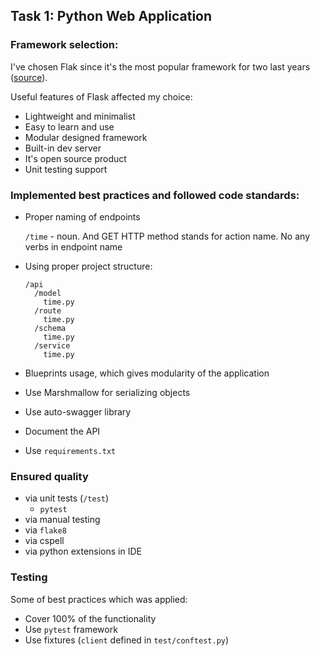 ## Task 1: Python Web Application

### Framework selection:

I've chosen Flak since it's the most popular framework for two last years ([source](https://www.jetbrains.com/lp/devecosystem-2022/python/)).

Useful features of Flask affected my choice:

- Lightweight and minimalist
- Easy to learn and use
- Modular designed framework
- Built-in dev server
- It's open source product
- Unit testing support

### Implemented best practices and followed code standards:

- Proper naming of endpoints

  `/time` - noun. And GET HTTP method stands for action name. No any verbs in endpoint name

- Using proper project structure:
  ```
  /api
    /model
      time.py
    /route
      time.py
    /schema
      time.py
    /service
      time.py
  ```
- Blueprints usage, which gives modularity of the application
- Use Marshmallow for serializing objects
- Use auto-swagger library
- Document the API
- Use `requirements.txt`

### Ensured quality

- via unit tests (`/test`)
  - `pytest`
- via manual testing
- via `flake8`
- via cspell
- via python extensions in IDE

### Testing

Some of best practices which was applied:

- Cover 100% of the functionality
- Use `pytest` framework
- Use fixtures (`client` defined in `test/conftest.py`)
